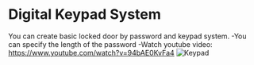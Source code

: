 # Digital Keypad System
 You can create basic locked door by password and keypad system.
 -You can specify the length of the password
 -Watch youtube video: https://www.youtube.com/watch?v=94bAE0KvFa4
 ![Keypad](http://prntscr.com/ozumv0)
